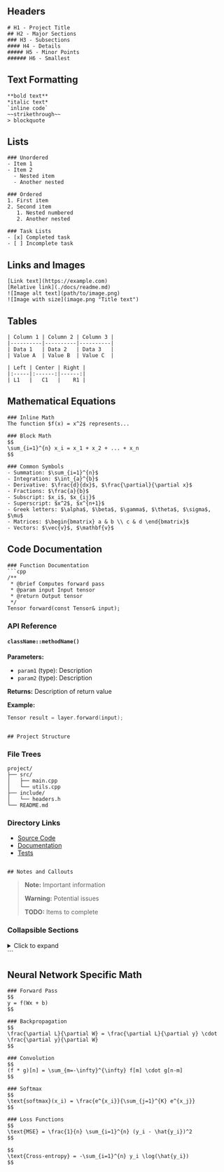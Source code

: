 
## Headers
```
# H1 - Project Title
## H2 - Major Sections
### H3 - Subsections
#### H4 - Details
##### H5 - Minor Points
###### H6 - Smallest
```

## Text Formatting
```
**bold text**
*italic text*
`inline code`
~~strikethrough~~
> blockquote
```

## Lists
```
### Unordered
- Item 1
- Item 2
  - Nested item
  - Another nested

### Ordered
1. First item
2. Second item
   1. Nested numbered
   2. Another nested

### Task Lists
- [x] Completed task
- [ ] Incomplete task
```

## Links and Images
```
[Link text](https://example.com)
[Relative link](./docs/readme.md)
![Image alt text](path/to/image.png)
![Image with size](image.png "Title text")
```

## Tables
```
| Column 1 | Column 2 | Column 3 |
|----------|----------|----------|
| Data 1   | Data 2   | Data 3   |
| Value A  | Value B  | Value C  |

| Left | Center | Right |
|:-----|:------:|------:|
| L1   |   C1   |    R1 |
```

## Mathematical Equations
```
### Inline Math
The function $f(x) = x^2$ represents...

### Block Math
$$
\sum_{i=1}^{n} x_i = x_1 + x_2 + ... + x_n
$$

### Common Symbols
- Summation: $\sum_{i=1}^{n}$
- Integration: $\int_{a}^{b}$
- Derivative: $\frac{d}{dx}$, $\frac{\partial}{\partial x}$
- Fractions: $\frac{a}{b}$
- Subscript: $x_i$, $x_{ij}$
- Superscript: $x^2$, $x^{n+1}$
- Greek letters: $\alpha$, $\beta$, $\gamma$, $\theta$, $\sigma$, $\mu$
- Matrices: $\begin{bmatrix} a & b \\ c & d \end{bmatrix}$
- Vectors: $\vec{v}$, $\mathbf{v}$
```

## Code Documentation
```
### Function Documentation
```cpp
/**
 * @brief Computes forward pass
 * @param input Input tensor
 * @return Output tensor
 */
Tensor forward(const Tensor& input);
```

### API Reference
#### `className::methodName()`
**Parameters:**
- `param1` (type): Description
- `param2` (type): Description

**Returns:** Description of return value

**Example:**
```cpp
Tensor result = layer.forward(input);
```
```

## Project Structure
```
### File Trees
```
project/
├── src/
│   ├── main.cpp
│   └── utils.cpp
├── include/
│   └── headers.h
└── README.md
```

### Directory Links
- [Source Code](./src/)
- [Documentation](./docs/)
- [Tests](./tests/)
```

## Notes and Callouts
```
> **Note:** Important information
> 
> **Warning:** Potential issues
> 
> **TODO:** Items to complete

### Collapsible Sections
<details>
<summary>Click to expand</summary>

Hidden content here
</details>
```

## Neural Network Specific Math
```
### Forward Pass
$$
y = f(Wx + b)
$$

### Backpropagation
$$
\frac{\partial L}{\partial W} = \frac{\partial L}{\partial y} \cdot \frac{\partial y}{\partial W}
$$

### Convolution
$$
(f * g)[n] = \sum_{m=-\infty}^{\infty} f[m] \cdot g[n-m]
$$

### Softmax
$$
\text{softmax}(x_i) = \frac{e^{x_i}}{\sum_{j=1}^{K} e^{x_j}}
$$

### Loss Functions
$$
\text{MSE} = \frac{1}{n} \sum_{i=1}^{n} (y_i - \hat{y_i})^2
$$

$$
\text{Cross-entropy} = -\sum_{i=1}^{n} y_i \log(\hat{y_i})
$$